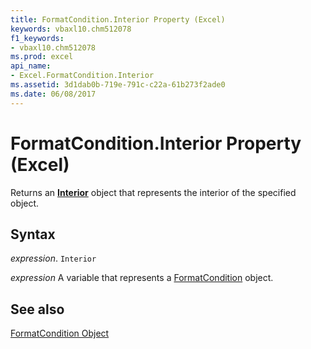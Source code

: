 ```yaml
---
title: FormatCondition.Interior Property (Excel)
keywords: vbaxl10.chm512078
f1_keywords:
- vbaxl10.chm512078
ms.prod: excel
api_name:
- Excel.FormatCondition.Interior
ms.assetid: 3d1dab0b-719e-791c-c22a-61b273f2ade0
ms.date: 06/08/2017
---
```



# FormatCondition.Interior Property (Excel)

Returns an  **[Interior](Excel.Interior(object).md)** object that represents the interior of the specified object.


## Syntax

 _expression_. `Interior`

 _expression_ A variable that represents a [FormatCondition](Excel.FormatCondition.md) object.


## See also


[FormatCondition Object](Excel.FormatCondition.md)

